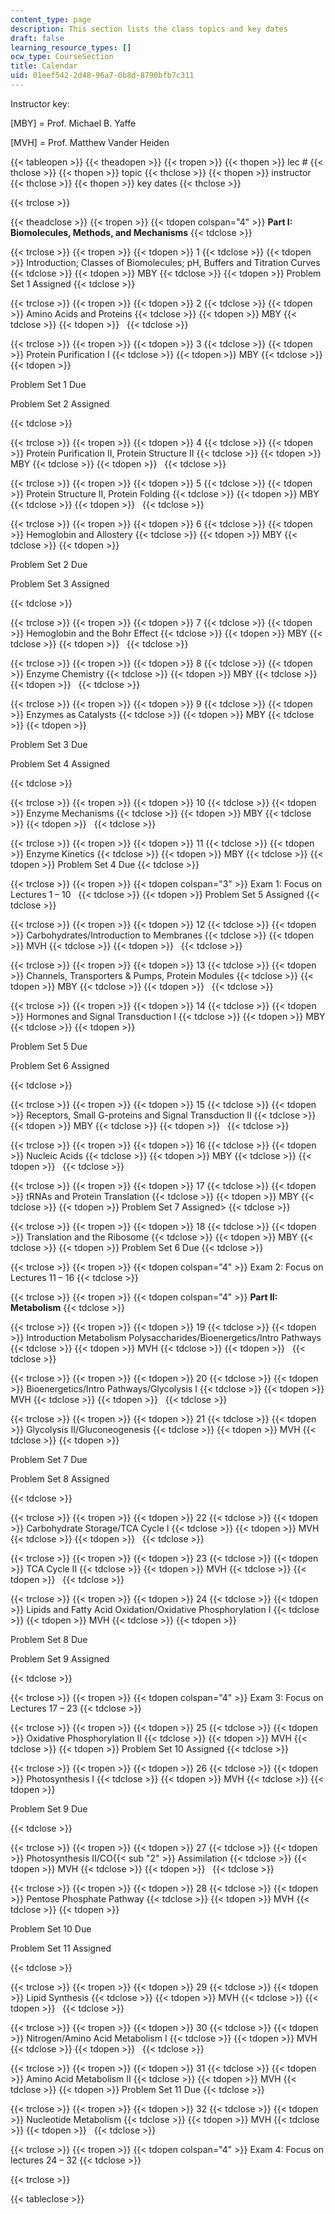 ```yaml
---
content_type: page
description: This section lists the class topics and key dates
draft: false
learning_resource_types: []
ocw_type: CourseSection
title: Calendar
uid: 01eef542-2d48-96a7-0b8d-8790bfb7c311
---
```

Instructor key:

\[MBY\] = Prof. Michael B. Yaffe

\[MVH\] = Prof. Matthew Vander Heiden

{{< tableopen >}}
{{< theadopen >}}
{{< tropen >}}
{{< thopen >}}
lec #
{{< thclose >}}
{{< thopen >}}
topic
{{< thclose >}}
{{< thopen >}}
instructor
{{< thclose >}}
{{< thopen >}}
key dates
{{< thclose >}}

{{< trclose >}}

{{< theadclose >}}
{{< tropen >}}
{{< tdopen colspan="4" >}}
**Part I: Biomolecules, Methods, and Mechanisms**
{{< tdclose >}}

{{< trclose >}}
{{< tropen >}}
{{< tdopen >}}
1
{{< tdclose >}}
{{< tdopen >}}
Introduction; Classes of Biomolecules; pH, Buffers and Titration Curves
{{< tdclose >}}
{{< tdopen >}}
MBY
{{< tdclose >}}
{{< tdopen >}}
Problem Set 1 Assigned
{{< tdclose >}}

{{< trclose >}}
{{< tropen >}}
{{< tdopen >}}
2
{{< tdclose >}}
{{< tdopen >}}
Amino Acids and Proteins
{{< tdclose >}}
{{< tdopen >}}
﻿MBY﻿
{{< tdclose >}}
{{< tdopen >}}
 
{{< tdclose >}}

{{< trclose >}}
{{< tropen >}}
{{< tdopen >}}
3
{{< tdclose >}}
{{< tdopen >}}
Protein Purification I
{{< tdclose >}}
{{< tdopen >}}
﻿MBY
{{< tdclose >}}
{{< tdopen >}}


﻿﻿Problem Set 1 Due

Problem Set 2 Assigned﻿


{{< tdclose >}}

{{< trclose >}}
{{< tropen >}}
{{< tdopen >}}
4
{{< tdclose >}}
{{< tdopen >}}
Protein Purification II, Protein Structure II
{{< tdclose >}}
{{< tdopen >}}
﻿MBY
{{< tdclose >}}
{{< tdopen >}}
 
{{< tdclose >}}

{{< trclose >}}
{{< tropen >}}
{{< tdopen >}}
5
{{< tdclose >}}
{{< tdopen >}}
Protein Structure II, Protein Folding
{{< tdclose >}}
{{< tdopen >}}
﻿MBY﻿
{{< tdclose >}}
{{< tdopen >}}
 
{{< tdclose >}}

{{< trclose >}}
{{< tropen >}}
{{< tdopen >}}
6
{{< tdclose >}}
{{< tdopen >}}
Hemoglobin and Allostery
{{< tdclose >}}
{{< tdopen >}}
﻿MBY﻿
{{< tdclose >}}
{{< tdopen >}}


﻿﻿Problem Set 2 Due 

Problem Set 3 Assigned﻿


{{< tdclose >}}

{{< trclose >}}
{{< tropen >}}
{{< tdopen >}}
7
{{< tdclose >}}
{{< tdopen >}}
Hemoglobin and the Bohr Effect
{{< tdclose >}}
{{< tdopen >}}
﻿MBY﻿
{{< tdclose >}}
{{< tdopen >}}
 
{{< tdclose >}}

{{< trclose >}}
{{< tropen >}}
{{< tdopen >}}
8
{{< tdclose >}}
{{< tdopen >}}
Enzyme Chemistry
{{< tdclose >}}
{{< tdopen >}}
﻿MBY﻿
{{< tdclose >}}
{{< tdopen >}}
 
{{< tdclose >}}

{{< trclose >}}
{{< tropen >}}
{{< tdopen >}}
9
{{< tdclose >}}
{{< tdopen >}}
Enzymes as Catalysts
{{< tdclose >}}
{{< tdopen >}}
﻿MBY﻿
{{< tdclose >}}
{{< tdopen >}}


﻿﻿Problem Set 3 Due﻿

Problem Set 4 Assigned﻿


{{< tdclose >}}

{{< trclose >}}
{{< tropen >}}
{{< tdopen >}}
10
{{< tdclose >}}
{{< tdopen >}}
Enzyme Mechanisms
{{< tdclose >}}
{{< tdopen >}}
﻿MBY
{{< tdclose >}}
{{< tdopen >}}
 
{{< tdclose >}}

{{< trclose >}}
{{< tropen >}}
{{< tdopen >}}
11
{{< tdclose >}}
{{< tdopen >}}
Enzyme Kinetics
{{< tdclose >}}
{{< tdopen >}}
﻿MBY
{{< tdclose >}}
{{< tdopen >}}
﻿Problem Set 4 Due﻿
{{< tdclose >}}

{{< trclose >}}
{{< tropen >}}
{{< tdopen colspan="3" >}}
Exam 1: Focus on Lectures 1 – 10  
{{< tdclose >}}
{{< tdopen >}}
Problem Set 5 Assigned
{{< tdclose >}}

{{< trclose >}}
{{< tropen >}}
{{< tdopen >}}
12
{{< tdclose >}}
{{< tdopen >}}
Carbohydrates/Introduction to Membranes
{{< tdclose >}}
{{< tdopen >}}
MVH
{{< tdclose >}}
{{< tdopen >}}
 
{{< tdclose >}}

{{< trclose >}}
{{< tropen >}}
{{< tdopen >}}
13
{{< tdclose >}}
{{< tdopen >}}
Channels, Transporters & Pumps, Protein Modules
{{< tdclose >}}
{{< tdopen >}}
﻿MBY
{{< tdclose >}}
{{< tdopen >}}
 
{{< tdclose >}}

{{< trclose >}}
{{< tropen >}}
{{< tdopen >}}
14
{{< tdclose >}}
{{< tdopen >}}
Hormones and Signal Transduction I
{{< tdclose >}}
{{< tdopen >}}
﻿MBY﻿
{{< tdclose >}}
{{< tdopen >}}


﻿Problem Set 5 Due﻿﻿

Problem Set 6 Assigned﻿


{{< tdclose >}}

{{< trclose >}}
{{< tropen >}}
{{< tdopen >}}
15
{{< tdclose >}}
{{< tdopen >}}
Receptors, Small G-proteins and Signal Transduction II
{{< tdclose >}}
{{< tdopen >}}
﻿MBY﻿
{{< tdclose >}}
{{< tdopen >}}
 
{{< tdclose >}}

{{< trclose >}}
{{< tropen >}}
{{< tdopen >}}
16
{{< tdclose >}}
{{< tdopen >}}
Nucleic Acids
{{< tdclose >}}
{{< tdopen >}}
﻿MBY﻿
{{< tdclose >}}
{{< tdopen >}}
 
{{< tdclose >}}

{{< trclose >}}
{{< tropen >}}
{{< tdopen >}}
17
{{< tdclose >}}
{{< tdopen >}}
tRNAs and Protein Translation
{{< tdclose >}}
{{< tdopen >}}
﻿MBY﻿
{{< tdclose >}}
{{< tdopen >}}
﻿Problem Set 7 Assigned>
{{< tdclose >}}

{{< trclose >}}
{{< tropen >}}
{{< tdopen >}}
18
{{< tdclose >}}
{{< tdopen >}}
Translation and the Ribosome
{{< tdclose >}}
{{< tdopen >}}
MBY
{{< tdclose >}}
{{< tdopen >}}
﻿Problem Set 6 Due﻿
{{< tdclose >}}

{{< trclose >}}
{{< tropen >}}
{{< tdopen colspan="4" >}}
Exam 2: Focus on Lectures 11 – 16
{{< tdclose >}}

{{< trclose >}}
{{< tropen >}}
{{< tdopen colspan="4" >}}
**Part II: Metabolism**
{{< tdclose >}}

{{< trclose >}}
{{< tropen >}}
{{< tdopen >}}
19
{{< tdclose >}}
{{< tdopen >}}
Introduction Metabolism Polysaccharides/Bioenergetics/Intro Pathways
{{< tdclose >}}
{{< tdopen >}}
﻿MVH﻿
{{< tdclose >}}
{{< tdopen >}}
 
{{< tdclose >}}

{{< trclose >}}
{{< tropen >}}
{{< tdopen >}}
20
{{< tdclose >}}
{{< tdopen >}}
Bioenergetics/Intro Pathways/Glycolysis I
{{< tdclose >}}
{{< tdopen >}}
﻿MVH﻿
{{< tdclose >}}
{{< tdopen >}}
 
{{< tdclose >}}

{{< trclose >}}
{{< tropen >}}
{{< tdopen >}}
21
{{< tdclose >}}
{{< tdopen >}}
Glycolysis II/Gluconeogenesis
{{< tdclose >}}
{{< tdopen >}}
﻿MVH﻿
{{< tdclose >}}
{{< tdopen >}}


﻿Problem Set 7 Due﻿﻿

Problem Set 8 Assigned﻿


{{< tdclose >}}

{{< trclose >}}
{{< tropen >}}
{{< tdopen >}}
22
{{< tdclose >}}
{{< tdopen >}}
Carbohydrate Storage/TCA Cycle I
{{< tdclose >}}
{{< tdopen >}}
﻿MVH﻿
{{< tdclose >}}
{{< tdopen >}}
 
{{< tdclose >}}

{{< trclose >}}
{{< tropen >}}
{{< tdopen >}}
23
{{< tdclose >}}
{{< tdopen >}}
TCA Cycle II
{{< tdclose >}}
{{< tdopen >}}
﻿MVH﻿
{{< tdclose >}}
{{< tdopen >}}
 
{{< tdclose >}}

{{< trclose >}}
{{< tropen >}}
{{< tdopen >}}
24
{{< tdclose >}}
{{< tdopen >}}
Lipids and Fatty Acid Oxidation/Oxidative Phosphorylation I
{{< tdclose >}}
{{< tdopen >}}
﻿MVH﻿
{{< tdclose >}}
{{< tdopen >}}


﻿﻿Problem Set 8 Due﻿

Problem Set 9 Assigned﻿


{{< tdclose >}}

{{< trclose >}}
{{< tropen >}}
{{< tdopen colspan="4" >}}
Exam 3: Focus on Lectures 17 – 23
{{< tdclose >}}

{{< trclose >}}
{{< tropen >}}
{{< tdopen >}}
25
{{< tdclose >}}
{{< tdopen >}}
Oxidative Phosphorylation II
{{< tdclose >}}
{{< tdopen >}}
﻿MVH
{{< tdclose >}}
{{< tdopen >}}
﻿Problem Set 10 Assigned﻿
{{< tdclose >}}

{{< trclose >}}
{{< tropen >}}
{{< tdopen >}}
26
{{< tdclose >}}
{{< tdopen >}}
Photosynthesis I
{{< tdclose >}}
{{< tdopen >}}
﻿MVH
{{< tdclose >}}
{{< tdopen >}}


﻿Problem Set 9 Due﻿


{{< tdclose >}}

{{< trclose >}}
{{< tropen >}}
{{< tdopen >}}
27
{{< tdclose >}}
{{< tdopen >}}
Photosynthesis II/CO{{< sub "2" >}} Assimilation
{{< tdclose >}}
{{< tdopen >}}
﻿MVH﻿
{{< tdclose >}}
{{< tdopen >}}
 
{{< tdclose >}}

{{< trclose >}}
{{< tropen >}}
{{< tdopen >}}
28
{{< tdclose >}}
{{< tdopen >}}
Pentose Phosphate Pathway
{{< tdclose >}}
{{< tdopen >}}
﻿MVH﻿
{{< tdclose >}}
{{< tdopen >}}


﻿﻿Problem Set 10 Due

Problem Set 11 Assigned﻿


{{< tdclose >}}

{{< trclose >}}
{{< tropen >}}
{{< tdopen >}}
29
{{< tdclose >}}
{{< tdopen >}}
Lipid Synthesis
{{< tdclose >}}
{{< tdopen >}}
﻿MVH﻿
{{< tdclose >}}
{{< tdopen >}}
 
{{< tdclose >}}

{{< trclose >}}
{{< tropen >}}
{{< tdopen >}}
30
{{< tdclose >}}
{{< tdopen >}}
Nitrogen/Amino Acid Metabolism I
{{< tdclose >}}
{{< tdopen >}}
﻿MVH﻿
{{< tdclose >}}
{{< tdopen >}}
 
{{< tdclose >}}

{{< trclose >}}
{{< tropen >}}
{{< tdopen >}}
31
{{< tdclose >}}
{{< tdopen >}}
Amino Acid Metabolism II
{{< tdclose >}}
{{< tdopen >}}
﻿MVH﻿
{{< tdclose >}}
{{< tdopen >}}
﻿Problem Set 11 Due﻿
{{< tdclose >}}

{{< trclose >}}
{{< tropen >}}
{{< tdopen >}}
32
{{< tdclose >}}
{{< tdopen >}}
Nucleotide Metabolism
{{< tdclose >}}
{{< tdopen >}}
﻿MVH
{{< tdclose >}}
{{< tdopen >}}
 
{{< tdclose >}}

{{< trclose >}}
{{< tropen >}}
{{< tdopen colspan="4" >}}
Exam 4: Focus on lectures 24 – 32
{{< tdclose >}}

{{< trclose >}}

{{< tableclose >}}